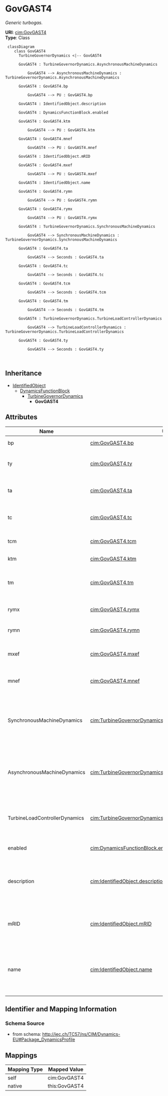# GovGAST4


_Generic turbogas._





**URI**: [cim:GovGAST4](http://iec.ch/TC57/CIM100#GovGAST4)<br />
**Type**: Class




```mermaid
 classDiagram
    class GovGAST4
      TurbineGovernorDynamics <|-- GovGAST4
      
      GovGAST4 : TurbineGovernorDynamics.AsynchronousMachineDynamics
        
          GovGAST4 --> AsynchronousMachineDynamics : TurbineGovernorDynamics.AsynchronousMachineDynamics
        
      GovGAST4 : GovGAST4.bp
        
          GovGAST4 --> PU : GovGAST4.bp
        
      GovGAST4 : IdentifiedObject.description
        
      GovGAST4 : DynamicsFunctionBlock.enabled
        
      GovGAST4 : GovGAST4.ktm
        
          GovGAST4 --> PU : GovGAST4.ktm
        
      GovGAST4 : GovGAST4.mnef
        
          GovGAST4 --> PU : GovGAST4.mnef
        
      GovGAST4 : IdentifiedObject.mRID
        
      GovGAST4 : GovGAST4.mxef
        
          GovGAST4 --> PU : GovGAST4.mxef
        
      GovGAST4 : IdentifiedObject.name
        
      GovGAST4 : GovGAST4.rymn
        
          GovGAST4 --> PU : GovGAST4.rymn
        
      GovGAST4 : GovGAST4.rymx
        
          GovGAST4 --> PU : GovGAST4.rymx
        
      GovGAST4 : TurbineGovernorDynamics.SynchronousMachineDynamics
        
          GovGAST4 --> SynchronousMachineDynamics : TurbineGovernorDynamics.SynchronousMachineDynamics
        
      GovGAST4 : GovGAST4.ta
        
          GovGAST4 --> Seconds : GovGAST4.ta
        
      GovGAST4 : GovGAST4.tc
        
          GovGAST4 --> Seconds : GovGAST4.tc
        
      GovGAST4 : GovGAST4.tcm
        
          GovGAST4 --> Seconds : GovGAST4.tcm
        
      GovGAST4 : GovGAST4.tm
        
          GovGAST4 --> Seconds : GovGAST4.tm
        
      GovGAST4 : TurbineGovernorDynamics.TurbineLoadControllerDynamics
        
          GovGAST4 --> TurbineLoadControllerDynamics : TurbineGovernorDynamics.TurbineLoadControllerDynamics
        
      GovGAST4 : GovGAST4.ty
        
          GovGAST4 --> Seconds : GovGAST4.ty
        
      
```





## Inheritance
* [IdentifiedObject](IdentifiedObject.md)
    * [DynamicsFunctionBlock](DynamicsFunctionBlock.md)
        * [TurbineGovernorDynamics](TurbineGovernorDynamics.md)
            * **GovGAST4**



## Attributes


| Name | URI | Cardinality and Range | Description | Inheritance |
| ---  | --- | --- | --- | --- |
| bp | [cim:GovGAST4.bp](http://iec.ch/TC57/CIM100#GovGAST4.bp) | 1..1 <br />  [PU](PU.md)  | Droop (<i>b</i><i><sub>p</sub></i>) | direct |
| ty | [cim:GovGAST4.ty](http://iec.ch/TC57/CIM100#GovGAST4.ty) | 1..1 <br />  [Seconds](Seconds.md)  | Time constant of fuel valve positioner (<i>Ty</i>) (&gt;= 0) | direct |
| ta | [cim:GovGAST4.ta](http://iec.ch/TC57/CIM100#GovGAST4.ta) | 1..1 <br />  [Seconds](Seconds.md)  | Maximum gate opening velocity (<i>TA</i>) (&gt;= 0) | direct |
| tc | [cim:GovGAST4.tc](http://iec.ch/TC57/CIM100#GovGAST4.tc) | 1..1 <br />  [Seconds](Seconds.md)  | Maximum gate closing velocity (<i>TC</i>) (&gt;= 0) | direct |
| tcm | [cim:GovGAST4.tcm](http://iec.ch/TC57/CIM100#GovGAST4.tcm) | 1..1 <br />  [Seconds](Seconds.md)  | Fuel control time constant (<i>Tcm</i>) (&gt;= 0) | direct |
| ktm | [cim:GovGAST4.ktm](http://iec.ch/TC57/CIM100#GovGAST4.ktm) | 1..1 <br />  [PU](PU.md)  | Compressor gain (<i>Ktm</i>) | direct |
| tm | [cim:GovGAST4.tm](http://iec.ch/TC57/CIM100#GovGAST4.tm) | 1..1 <br />  [Seconds](Seconds.md)  | Compressor discharge volume time constant (<i>Tm</i>) (&gt;= 0) | direct |
| rymx | [cim:GovGAST4.rymx](http://iec.ch/TC57/CIM100#GovGAST4.rymx) | 1..1 <br />  [PU](PU.md)  | Maximum valve opening (<i>RYMX</i>) | direct |
| rymn | [cim:GovGAST4.rymn](http://iec.ch/TC57/CIM100#GovGAST4.rymn) | 1..1 <br />  [PU](PU.md)  | Minimum valve opening (<i>RYMN</i>) | direct |
| mxef | [cim:GovGAST4.mxef](http://iec.ch/TC57/CIM100#GovGAST4.mxef) | 1..1 <br />  [PU](PU.md)  | Fuel flow maximum positive error value (<i>MXef</i>) | direct |
| mnef | [cim:GovGAST4.mnef](http://iec.ch/TC57/CIM100#GovGAST4.mnef) | 1..1 <br />  [PU](PU.md)  | Fuel flow maximum negative error value (<i>MNef</i>) | direct |
| SynchronousMachineDynamics | [cim:TurbineGovernorDynamics.SynchronousMachineDynamics](http://iec.ch/TC57/CIM100#TurbineGovernorDynamics.SynchronousMachineDynamics) | 0..1 <br />  [SynchronousMachineDynamics](SynchronousMachineDynamics.md)  | Synchronous machine model with which this turbine-governor model is associate... | [TurbineGovernorDynamics](TurbineGovernorDynamics.md) |
| AsynchronousMachineDynamics | [cim:TurbineGovernorDynamics.AsynchronousMachineDynamics](http://iec.ch/TC57/CIM100#TurbineGovernorDynamics.AsynchronousMachineDynamics) | 0..1 <br />  [AsynchronousMachineDynamics](AsynchronousMachineDynamics.md)  | Asynchronous machine model with which this turbine-governor model is associat... | [TurbineGovernorDynamics](TurbineGovernorDynamics.md) |
| TurbineLoadControllerDynamics | [cim:TurbineGovernorDynamics.TurbineLoadControllerDynamics](http://iec.ch/TC57/CIM100#TurbineGovernorDynamics.TurbineLoadControllerDynamics) | 0..1 <br />  [TurbineLoadControllerDynamics](TurbineLoadControllerDynamics.md)  | Turbine load controller providing input to this turbine-governor | [TurbineGovernorDynamics](TurbineGovernorDynamics.md) |
| enabled | [cim:DynamicsFunctionBlock.enabled](http://iec.ch/TC57/CIM100#DynamicsFunctionBlock.enabled) | 1..1 <br />  boolean  | Function block used indicator | [DynamicsFunctionBlock](DynamicsFunctionBlock.md) |
| description | [cim:IdentifiedObject.description](http://iec.ch/TC57/CIM100#IdentifiedObject.description) | 0..1 <br />  string  | The description is a free human readable text describing or naming the object | [IdentifiedObject](IdentifiedObject.md) |
| mRID | [cim:IdentifiedObject.mRID](http://iec.ch/TC57/CIM100#IdentifiedObject.mRID) | 1..1 <br />  string  | Master resource identifier issued by a model authority | [IdentifiedObject](IdentifiedObject.md) |
| name | [cim:IdentifiedObject.name](http://iec.ch/TC57/CIM100#IdentifiedObject.name) | 0..1 <br />  string  | The name is any free human readable and possibly non unique text naming the o... | [IdentifiedObject](IdentifiedObject.md) |









## Identifier and Mapping Information







### Schema Source


* from schema: http://iec.ch/TC57/ns/CIM/Dynamics-EU#Package_DynamicsProfile





## Mappings

| Mapping Type | Mapped Value |
| ---  | ---  |
| self | cim:GovGAST4 |
| native | this:GovGAST4 |




